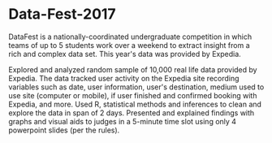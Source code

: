 # Data-Fest-2017
DataFest is a nationally-coordinated undergraduate competition in which teams of up to 5 students work over 
a weekend to extract insight from a rich and complex data set. This year's data was provided by Expedia.

Explored and analyzed random sample of 10,000 real life data provided by Expedia. 
The data tracked user activity on the Expedia site recording variables such as date, user information, 
user's destination, medium used to use site (computer or mobile), if user finished and confirmed booking 
with Expedia, and more. Used R, statistical methods and inferences to clean and explore the data in span of 2 days. 
Presented and explained findings with graphs and visual aids to judges in a 5-minute time slot using only 4 powerpoint 
slides (per the rules).
